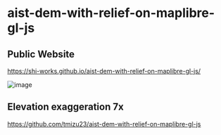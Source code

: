 # aist-dem-with-relief-on-maplibre-gl-js
## Public Website
https://shi-works.github.io/aist-dem-with-relief-on-maplibre-gl-js/

![image](https://github.com/shi-works/aist-dem-with-relief-on-maplibre-gl-js/assets/71203808/06ee2625-71b5-470d-8ce8-1cd3b015bfcc)

## Elevation exaggeration 7x
https://github.com/tmizu23/aist-dem-with-relief-on-maplibre-gl-js
